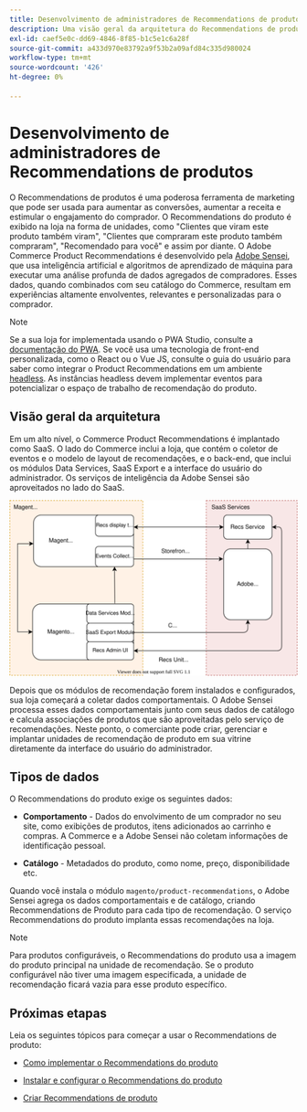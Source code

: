 ```yaml
---
title: Desenvolvimento de administradores de Recommendations de produtos
description: Uma visão geral da arquitetura do Recommendations de produtos e dos recursos de desenvolvimento.
exl-id: caef5e0c-dd69-4846-8f85-b1c5e1c6a28f
source-git-commit: a433d970e83792a9f53b2a09afd84c335d980024
workflow-type: tm+mt
source-wordcount: '426'
ht-degree: 0%

---
```


# Desenvolvimento de administradores de Recommendations de produtos

O Recommendations de produtos é uma poderosa ferramenta de marketing que pode ser usada para aumentar as conversões, aumentar a receita e estimular o engajamento do comprador. O Recommendations do produto é exibido na loja na forma de unidades, como &quot;Clientes que viram este produto também viram&quot;, &quot;Clientes que compraram este produto também compraram&quot;, &quot;Recomendado para você&quot; e assim por diante. O Adobe Commerce Product Recommendations é desenvolvido pela [Adobe Sensei](https://www.adobe.com/sensei.html), que usa inteligência artificial e algoritmos de aprendizado de máquina para executar uma análise profunda de dados agregados de compradores. Esses dados, quando combinados com seu catálogo do Commerce, resultam em experiências altamente envolventes, relevantes e personalizadas para o comprador.

>[!NOTE]
>
>Se a sua loja for implementada usando o PWA Studio, consulte a [documentação do PWA](https://developer.adobe.com/commerce/pwa-studio/integrations/product-recommendations/). Se você usa uma tecnologia de front-end personalizada, como o React ou o Vue JS, consulte o guia do usuário para saber como integrar o Product Recommendations em um ambiente [headless](headless.md). As instâncias headless devem implementar eventos para potencializar o espaço de trabalho de recomendação do produto.

## Visão geral da arquitetura

Em um alto nível, o Commerce Product Recommendations é implantado como SaaS. O lado do Commerce inclui a loja, que contém o coletor de eventos e o modelo de layout de recomendações, e o back-end, que inclui os módulos Data Services, SaaS Export e a interface do usuário do administrador. Os serviços de inteligência da Adobe Sensei são aproveitados no lado do SaaS.

![Diagrama de arquitetura de recomendações de produto](assets/arch-diag-sensei.svg)

Depois que os módulos de recomendação forem instalados e configurados, sua loja começará a coletar dados comportamentais. O Adobe Sensei processa esses dados comportamentais junto com seus dados de catálogo e calcula associações de produtos que são aproveitadas pelo serviço de recomendações. Neste ponto, o comerciante pode criar, gerenciar e implantar unidades de recomendação de produto em sua vitrine diretamente da interface do usuário do administrador.

## Tipos de dados

O Recommendations do produto exige os seguintes dados:

- **Comportamento** - Dados do envolvimento de um comprador no seu site, como exibições de produtos, itens adicionados ao carrinho e compras. A Commerce e a Adobe Sensei não coletam informações de identificação pessoal.

- **Catálogo** - Metadados do produto, como nome, preço, disponibilidade etc.

Quando você instala o módulo `magento/product-recommendations`, o Adobe Sensei agrega os dados comportamentais e de catálogo, criando Recommendations de Produto para cada tipo de recomendação. O serviço Recommendations do produto implanta essas recomendações na loja.

>[!NOTE]
>
>Para produtos configuráveis, o Recommendations do produto usa a imagem do produto principal na unidade de recomendação. Se o produto configurável não tiver uma imagem especificada, a unidade de recomendação ficará vazia para esse produto específico.

## Próximas etapas

Leia os seguintes tópicos para começar a usar o Recommendations de produto:

- [Como implementar o Recommendations do produto](implementation-workflow.md)

- [Instalar e configurar o Recommendations do produto](install-configure.md)

- [Criar Recommendations de produto](create.md)

